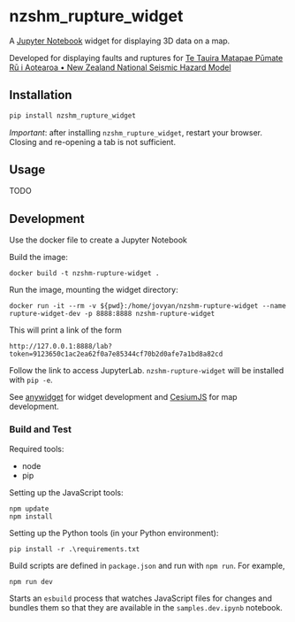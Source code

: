 # nzshm_rupture_widget

A [Jupyter Notebook](https://jupyter.org/) widget for displaying 3D data on a map. 

Developed for displaying faults and ruptures for [Te Tauira Matapae Pūmate Rū i Aotearoa • New Zealand National Seismic Hazard Model](https://nshm.gns.cri.nz/)

## Installation

```sh
pip install nzshm_rupture_widget
```

*Important*: after installing `nzshm_rupture_widget`, restart your browser. Closing and re-opening a tab is not sufficient.

## Usage

TODO

## Development

Use the docker file to create a Jupyter Notebook

Build the image:

```
docker build -t nzshm-rupture-widget .
```

Run the image, mounting the widget directory:

```
docker run -it --rm -v ${pwd}:/home/jovyan/nzshm-rupture-widget --name rupture-widget-dev -p 8888:8888 nzshm-rupture-widget
```

This will print a link of the form

```
http://127.0.0.1:8888/lab?token=9123650c1ac2ea62f0a7e85344cf70b2d0afe7a1bd8a82cd
```

Follow the link to access JupyterLab. `nzshm-rupture-widget` will be installed with `pip -e`. 

See [anywidget](https://anywidget.dev/) for widget development and [CesiumJS](https://cesium.com/platform/cesiumjs/) for map development.

### Build and Test

Required tools:

- node
- pip

Setting up the JavaScript tools:

```
npm update
npm install
```

Setting up the Python tools (in your Python environment):

```
pip install -r .\requirements.txt
```

Build scripts are defined in `package.json` and run with `npm run`. For example,

```
npm run dev
```

Starts an `esbuild` process that watches JavaScript files for changes and bundles them so that they are available in the `samples.dev.ipynb` notebook.

